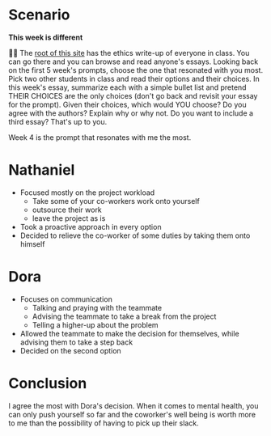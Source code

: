 # Scenario
**This week is different**

🤷‍♂️ The [root of this site](https://github.com/ColoradoChristianUniversity/CIS-230-01-SP23) has the ethics write-up of everyone in class. You can go there and you can browse and read anyone's essays. Looking back on the first 5 week's prompts, choose the one that resonated with you most. Pick two other students in class and read their options and their choices. In this week's essay, summarize each with a simple bullet list and pretend THEIR CHOICES are the only choices (don't go back and revisit your essay for the prompt). Given their choices, which would YOU choose? Do you agree with the authors? Explain why or why not. Do you want to include a third essay? That's up to you.

Week 4 is the prompt that resonates with me the most. 

# Nathaniel

- Focused mostly on the project workload
  - Take some of your co-workers work onto yourself
  - outsource their work 
  - leave the project as is
- Took a proactive approach in every option
- Decided to relieve the co-worker of some duties by taking them onto himself


# Dora 

- Focuses on communication
  - Talking and praying with the teammate
  - Advising the teammate to take a break from the project
  - Telling a higher-up about the problem
- Allowed the teammate to make the decision for themselves, while advising them to take a step back
- Decided on the second option

# Conclusion 

I agree the most with Dora's decision. When it comes to mental health, you can only push yourself so far and the coworker's well being is worth more to me than the possibility of having to pick up their slack.

